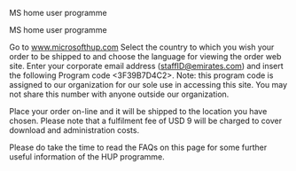 MS home user programme

MS home user programme

Go to www.microsofthup.com
Select the country to which you wish your order to be shipped to and choose the language for viewing the order web site.
Enter your corporate email address (staffID@emirates.com) and insert the following Program code <3F39B7D4C2>.
Note: this program code is assigned to our organization for our sole use in accessing this site. You may not share this number with anyone outside our organization.

Place your order on-line and it will be shipped to the location you have chosen. Please note that a fulfilment fee of USD 9 will be charged to cover download and administration costs.

Please do take the time to read the FAQs on this page for some further useful information of the HUP programme.
